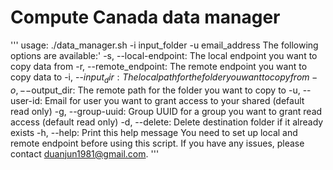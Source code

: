 # Compute Canada data manager

'''
  usage: ./data_manager.sh -i input_folder -u email_address
    The following options are available:'
    -s, --local-endpoint: The local endpoint you want to copy data from
    -r, --remote_endpoint: The remote endpoint you want to copy data to
    -i, --$input_dir: The local path for the folder you want to copy from
    -o, --$output_dir: The remote path for the folder you want to copy to
    -u, --user-id: Email for user you want to grant access to your shared (default read only)
    -g, --group-uuid: Group UUID for a group you want to grant read access (default read only)
    -d, --delete: Delete destination folder if it already exists
    -h, --help: Print this help message
    You need to set up local and remote endpoint before using this script. If you have any issues, please contact duanjun1981@gmail.com.
'''
